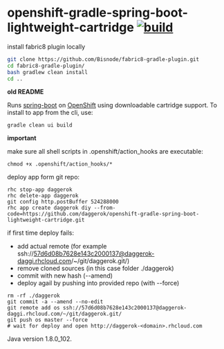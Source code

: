 openshift-gradle-spring-boot-lightweight-cartridge [![build](https://travis-ci.org/daggerok/openshift-gradle-spring-boot-lightweight-cartridge.svg?branch=master)](https://travis-ci.org/daggerok/openshift-gradle-spring-boot-lightweight-cartridge)
==================================================

install fabric8 plugin locally

```bash
git clone https://github.com/Bisnode/fabric8-gradle-plugin.git
cd fabric8-gradle-plugin/
bash gradlew clean install
cd ..
```

**old README**

Runs [spring-boot](http://spring.io) on [OpenShift](https://www.openshift.com/) using downloadable cartridge support. 
To install to app from the cli, use:

```fish
gradle clean ui build
```

**important**

make sure all shell scripts in .openshift/action_hooks are executable:

```fish
chmod +x .openshift/action_hooks/*
```

deploy app form git repo:

```fish
rhc stop-app daggerok
rhc delete-app daggerok
git config http.postBuffer 524288000
rhc app create daggerok diy --from-code=https://github.com/daggerok/openshift-gradle-spring-boot-lightweight-cartridge.git
```

if first time deploy fails:

- add actual remote (for example ssh://57d6d08b7628e143c2000137@daggerok-daggi.rhcloud.com/~/git/daggerok.git/)
- remove cloned sources (in this case folder ./daggerok)
- commit with new hash (--amend)
- deploy agail by pushing into provided repo (with --force)

```fish
rm -rf ./daggerok
git commit -a --amend --no-edit
git remote add os ssh://57d6d08b7628e143c2000137@daggerok-daggi.rhcloud.com/~/git/daggerok.git/
git push os master --force
# wait for deploy and open http://daggerok-<domain>.rhcloud.com
```

Java version 1.8.0_102.
